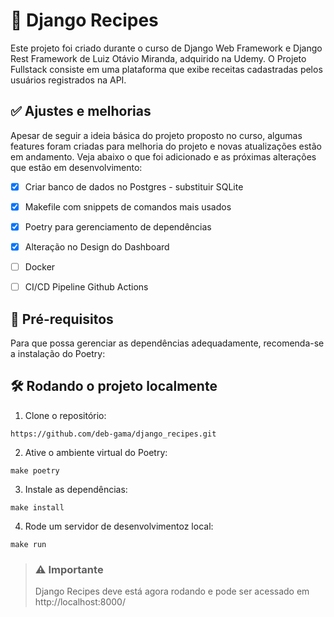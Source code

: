 # 🍲 Django Recipes

Este projeto foi criado durante o curso de Django Web Framework e Django Rest Framework de Luiz Otávio Miranda, adquirido na Udemy.
O Projeto Fullstack consiste em uma plataforma que exibe receitas cadastradas pelos usuários registrados na API.


## ✅ Ajustes e melhorias

Apesar de seguir a ideia básica do projeto proposto no curso, algumas features foram criadas para melhoria do projeto e novas atualizações estão em andamento. 
Veja abaixo o que foi adicionado e as próximas alterações que estão em desenvolvimento:


 - [X] Criar banco de dados no Postgres - substituir SQLite
 - [X] Makefile com snippets de comandos mais usados
 - [X] Poetry para gerenciamento de dependências
 - [X] Alteração no Design do Dashboard
 - [ ] Docker
 - [ ] CI/CD Pipeline Github Actions


## 📝 Pré-requisitos

Para que possa gerenciar as dependências adequadamente, recomenda-se a instalação do Poetry:



## 🛠️ Rodando o projeto localmente

1. Clone o repositório:


```
https://github.com/deb-gama/django_recipes.git
```
2. Ative o ambiente virtual do Poetry:

```shell
make poetry
```

3. Instale as dependências:

```
make install
```

4. Rode um servidor de desenvolvimentoz  local:

```
make run
```

> ### ⚠️ Importante
> 
> Django Recipes deve está agora rodando e pode ser acessado em http://localhost:8000/